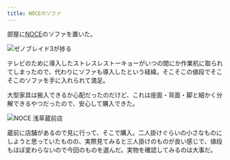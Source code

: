 ```yaml
---
title: NOCEのソファ
---
```

部屋に[NOCE](https://www.noce.co.jp/)のソファを置いた。

![](https://lh6.googleusercontent.com/qPiHKDwRlg6wxRsVjuRm1TkAeBwIV_lIQOBezfG1AYiaL5IPigUUqmfBqJntccMsUYURh8B7d-JRACgef0qQafVegr5IYLa8Aq05eyW9GV-RJr4-dVMETAfMrGpMTKIbo0w5YQU7KQ0H8MO6JjPC-dA "ゼノブレイド3が捗る")

テレビのために導入したストレスレストーキョーがいつの間にか作業机に取られてしまったので、代わりにソファも導入したという経緯。そこそこの値段でそこそこのソファを手に入れられて満足。

大型家具は搬入できるか心配だったのだけど、これは座面・背面・脚と細かく分解できるやつだったので、安心して購入できた。

![](https://lh3.googleusercontent.com/-_956Sw7q9rUDgLk2qW01yqzM6iHuLXkl6XkJMcHrOwuHlcL4HBL7Dhgbqt_GftQPpxXLvAMRr9j1zOEEpGUXDsEEcUJtFDunu7grrz49nirVsGDu1xsbk84k3VTRAacyD9hgpJ-VAFdnn9XgUuMIA8 "NOCE 浅草蔵前店")

蔵前に店舗があるので見に行って、そこで購入。二人掛けぐらいの小さなものにしようと思っていたものの、実際見てみると三人掛けのものが良い感じで、値段もほぼ変わらないので今回のものを選んだ。実物を確認してみるのは大事だ。
